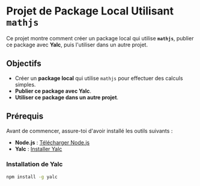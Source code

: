 # Projet de Package Local Utilisant `mathjs`

Ce projet montre comment créer un package local qui utilise **`mathjs`**, publier ce package avec **Yalc**, puis l'utiliser dans un autre projet.

## Objectifs

- Créer un **package local** qui utilise `mathjs` pour effectuer des calculs simples.
- **Publier ce package avec Yalc**.
- **Utiliser ce package dans un autre projet**.

## Prérequis

Avant de commencer, assure-toi d'avoir installé les outils suivants :
- **Node.js** : [Télécharger Node.js](https://nodejs.org/)
- **Yalc** : [Installer Yalc](https://github.com/whitecolor/yalc)

### Installation de Yalc
```bash
npm install -g yalc
